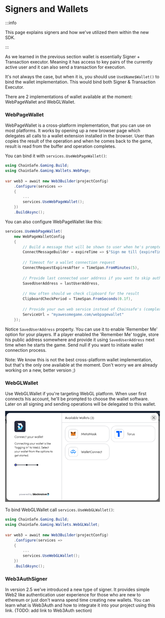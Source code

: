 ﻿---
slug: /current/signers-and-wallets
sidebar_position: 6
sidebar_label: Signers And Wallets
---


# Signers and Wallets

:::info

This page explains signers and how we've utilized them within the new SDK.

:::

As we learned in the previous section wallet is essentially Signer + Transaction executor.
Meaning it has access to key pairs of the currently active user and it can also send a transaction 
for execution.

It's not always the case, but when it is, you should use `Use$Name$Wallet()` to bind the wallet implementation.
This would bind both Signer & Transaction Executor.

There are 2 implementations of wallet available at the moment: WebPageWallet and WebGLWallet.

### WebPageWallet

WebPageWallet is a cross-platform implementation, that you can use on most platforms.
It works by opening up a new browser page which delegates all calls to a wallet extension installed
in the browser. User than copies the result of the operation and when he comes back to the game,
result is read from the buffer and operation completes.

You can bind it with `services.UseWebPageWallet()`:
```csharp
using ChainSafe.Gaming.Build;
using ChainSafe.Gaming.Wallets.WebPage;

var web3 = await new Web3Builder(projectConfig)
    .Configure(services =>
    {
        ...
        services.UseWebPageWallet();
    })
    .BuildAsync();
```

You can also configure WebPageWallet like this:

```csharp
services.UseWebPageWallet(
    new WebPageWalletConfig
    {
        // Build a message that will be shown to user when he's prompted to sign a message
        ConnectMessageBuilder = expireTime => $"Sign me till {expireTime:hh:mm:ss}}",
        
        // Timeout for a wallet connection request
        ConnectRequestExpiresAfter = TimeSpan.FromMinutes(5),
        
        // Provide last connected user address if you want to skip authentication
        SavedUserAddress = lastUserAddress,
        
        // How often should we check clipboard for the result
        ClipboardCheckPeriod = TimeSpan.FromSeconds(0.1f),
        
        // Provide your own web service instead of Chainsafe's (complex topic)
        ServiceUrl = "myawesomegame.com/webpagewallet"
    });
```

Notice `SavedUserAddress` property. You can use it to enable 'Remember Me' option for your players.
If a player enabled the 'Remember Me' toggle, store his public address somewhere and provide it
using `SavedUserAddress` next time when he starts the game. 
Send null if you want to initiate wallet connection process.

Note: We know this is not the best cross-platform wallet implementation, but that's the only one 
available at the moment. Don't worry we are already working on a new, better version ;)

### WebGLWallet

Use WebGLWallet if you're targeting WebGL platform. When user first connects his account, 
he'll be prompted to choose the wallet software. Later on all signing and sending operations 
will be delegated to this wallet.

![](v2Assets/webgl-available-wallets.png)

To bind WebGLWallet call `services.UseWebGLWallet()`:
```csharp
using ChainSafe.Gaming.Build;
using ChainSafe.Gaming.Wallets.WebGLWallet;

var web3 = await new Web3Builder(projectConfig)
    .Configure(services =>
    {
        ...
        services.UseWebGLWallet();
    })
    .BuildAsync();
```

### Web3AuthSigner

In version 2.5 we've introduced a new type of signer. It provides simple Web2 like authentication
user experience for those who are new to ethereum or just don't wanna spend time creating new wallets.
You can learn what is Web3Auth and how to integrate it into your project using this link.
(TODO: add link to Web3Auth section)